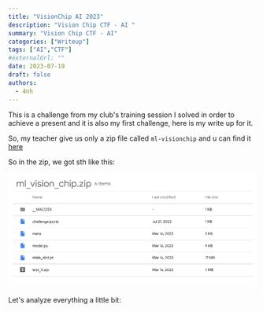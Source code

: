 ```yaml
---
title: "VisionChip AI 2023"
description: "Vision Chip CTF - AI "
summary: "Vision Chip CTF - AI"
categories: ["Writeup"]
tags: ["AI","CTF"]
#externalUrl: ""
date: 2023-07-19
draft: false
authors:
  - 4nh
---
```

This is a challenge from my club's training session I solved in order to achieve a present and it is also my first challenge, here is my write up for it.

So, my teacher give us only a zip file called ```ml-visionchip``` and u can find it [here](https://drive.google.com/file/d/1L00FeNeuSsRz0Mb0tzCf2u3O1Aqy4qvg/view?usp=sharing)

So in the zip, we got sth like this: 

![Alt text](image.png)


Let's analyze everything a little bit: 


